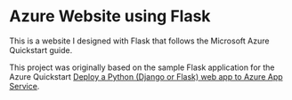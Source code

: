 # Azure Website using Flask

This is a website I designed with Flask that follows the Microsoft Azure Quickstart guide.

This project was originally based on the sample Flask application for the Azure Quickstart [Deploy a Python (Django or Flask) web app to Azure App Service](https://docs.microsoft.com/en-us/azure/app-service/quickstart-python).